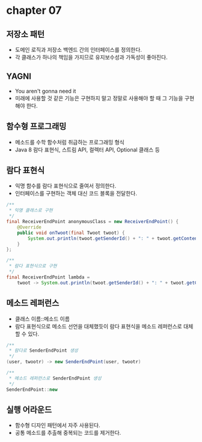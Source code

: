 # chapter 07

## 저장소 패턴
- 도메인 로직과 저장소 백엔드 간의 인터페이스를 정의한다.  
- 각 클래스가 하나의 책임을 가지므로 유지보수성과 가독성이 좋아진다.  

## YAGNI
- You aren't gonna need it
- 미래에 사용할 것 같은 기능은 구현하지 말고 정말로 사용해야 할 때 그 기능을 구현해야 한다.  

## 함수형 프로그래밍  
- 메소드를 수학 함수처럼 취급하는 프로그래밍 형식
- Java 8 람다 표현식, 스트림 API, 컬렉터 API, Optional 클래스 등  

## 람다 표현식
- 익명 함수를 람다 표현식으로 줄여서 정의한다.  
- 인터페이스를 구현하는 객체 대신 코드 블록을 전달한다.  
```java
/**
 * 익명 클래스로 구현
 */
final ReceiverEndPoint anonymousClass = new ReceiverEndPoint() {
    @Override
    public void onTwoot(final Twoot twoot) {
        System.out.println(twoot.getSenderId() + ": " + twoot.getContent());
    }
};

/**
 * 람다 표현식으로 구현
 */
final ReceiverEndPoint lambda =
    twoot -> System.out.println(twoot.getSenderId() + ": " + twoot.getContent());
```

## 메소드 레퍼런스
- 클래스 이름::메소드 이름  
- 람다 표현식으로 메소드 선언을 대체했듯이 람다 표현식을 메소드 레퍼런스로 대체할 수 있다.  
```java
/**
 * 람다로 SenderEndPoint 생성
 */
(user, twootr) -> new SenderEndPoint(user, twootr)

/**
 * 메소드 레퍼런스로 SenderEndPoint 생성
 */
SenderEndPoint::new
```

## 실행 어라운드
- 함수형 디자인 패턴에서 자주 사용된다.  
- 공통 메소드를 추출해 중복되는 코드를 제거한다.  
